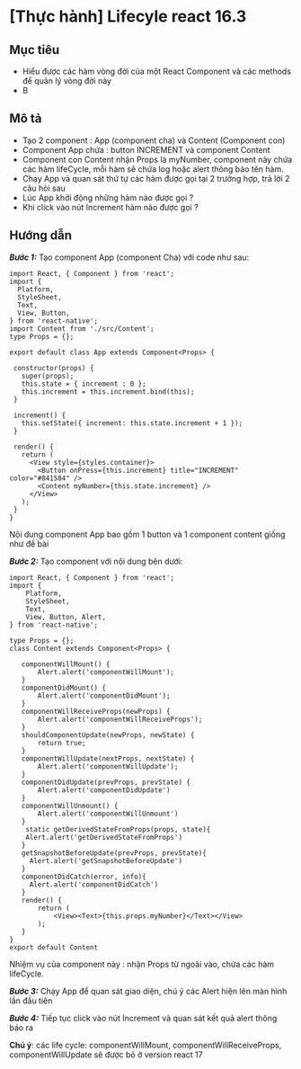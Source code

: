 # [Thực hành] Lifecyle react 16.3
## Mục tiêu
 - Hiểu được các hàm vòng đời của một React Component và các methods để quản lý vòng đời này
 - B

## Mô tả
 - Tạo 2 component : App (component cha) và Content (Component con)
 - Component App chứa :  button INCREMENT và component Content
 - Component con Content nhận Props là myNumber, component này chứa các hàm lifeCycle, mỗi hàm sẽ chứa log hoặc alert thông báo tên hàm.
 - Chạy App và quan sát thứ tự các hàm được gọi tại 2 trường hợp, trả lời 2 câu hỏi sau
 - Lúc App khởi động những hàm nào được gọi ?
 - Khi click vào nút Increment hàm nào được gọi ?

 
## Hướng dẫn

   ***Bước 1:*** Tạo component App (component Cha) với code như sau:
   
    import React, { Component } from 'react';
    import {
      Platform,
      StyleSheet,
      Text,
      View, Button,
    } from 'react-native';
    import Content from './src/Content';
    type Props = {};
    
    export default class App extends Component<Props> {

     constructor(props) {
       super(props);
       this.state = { increment : 0 };
       this.increment = this.increment.bind(this);
     }

     increment() {
       this.setState({ increment: this.state.increment + 1 });
     }

     render() {
       return (
         <View style={styles.container}>
           <Button onPress={this.increment} title="INCREMENT" color="#841584" />
           <Content myNumber={this.state.increment} />
         </View>
       );
     }
    }


   Nội dung component App bao gồm 1 button và 1 component content giống như đề bài

   ***Bước 2:*** Tạo component <Content /> với nội dung bên dưới:
   
    import React, { Component } from 'react';
    import {
        Platform,
        StyleSheet,
        Text,
        View, Button, Alert,
    } from 'react-native';

    type Props = {};
    class Content extends Component<Props> {

       componentWillMount() {
           Alert.alert('componentWillMount');
       }
       componentDidMount() {
           Alert.alert('componentDidMount');
       }
       componentWillReceiveProps(newProps) {
           Alert.alert('componentWillReceiveProps');
       }
       shouldComponentUpdate(newProps, newState) {
           return true;
       }
       componentWillUpdate(nextProps, nextState) {
           Alert.alert('componentWillUpdate');
       }
       componentDidUpdate(prevProps, prevState) {
           Alert.alert('componentDidUpdate')
       }
       componentWillUnmount() {
           Alert.alert('componentWillUnmount')
       }
        static getDerivedStateFromProps(props, state){
        Alert.alert('getDerivedStateFromProps')
       }
       getSnapshotBeforeUpdate(prevProps, prevState){
         Alert.alert('getSnapshotBeforeUpdate')
       }
       componentDidCatch(error, info){
         Alert.alert('componentDidCatch')
       }
       render() {
           return (
               <View><Text>{this.props.myNumber}</Text></View>
           );
       }
    }
    export default Content

   Nhiệm vụ của component này : nhận Props từ ngoài vào, chứa các hàm lifeCycle.
   
   ***Bước 3:*** Chạy App để quan sát giao diện, chú ý các Alert hiện lên màn hình lần đầu tiên

   ***Bước 4:*** Tiếp tục click vào nút Increment và quan sát kết quả alert thông báo ra
   
   **Chú ý**: các life cycle: componentWillMount, componentWillReceiveProps, componentWillUpdate sẽ được bỏ ở version react 17
   

